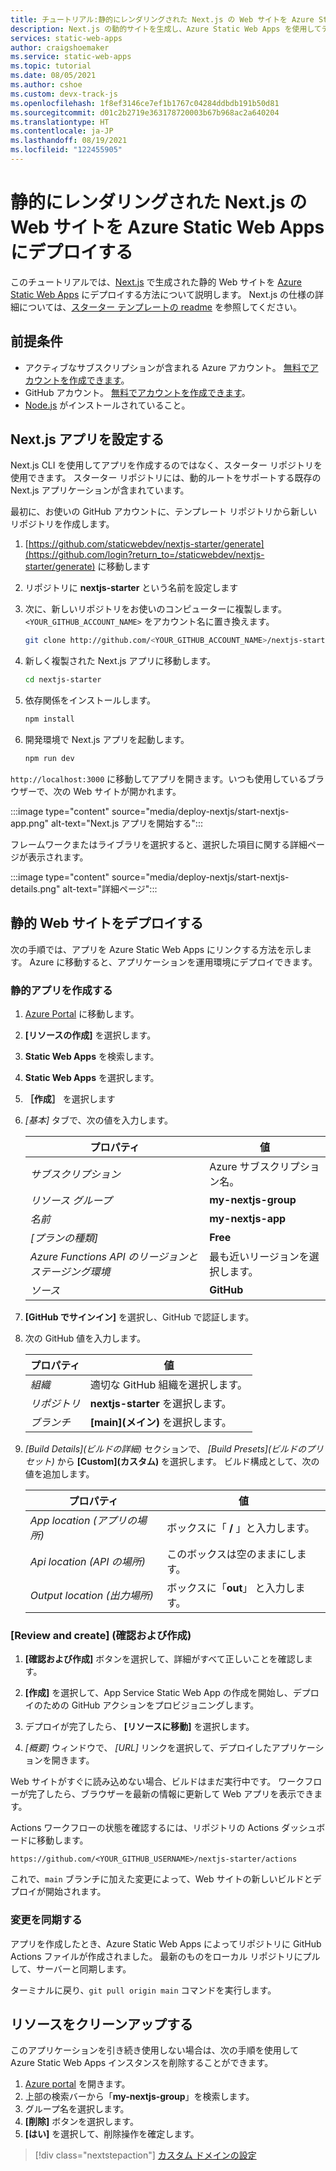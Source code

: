```yaml
---
title: チュートリアル:静的にレンダリングされた Next.js の Web サイトを Azure Static Web Apps にデプロイする
description: Next.js の動的サイトを生成し、Azure Static Web Apps を使用してデプロイします。
services: static-web-apps
author: craigshoemaker
ms.service: static-web-apps
ms.topic: tutorial
ms.date: 08/05/2021
ms.author: cshoe
ms.custom: devx-track-js
ms.openlocfilehash: 1f8ef3146ce7ef1b1767c04284ddbdb191b50d81
ms.sourcegitcommit: d01c2b2719e363178720003b67b968ac2a640204
ms.translationtype: HT
ms.contentlocale: ja-JP
ms.lasthandoff: 08/19/2021
ms.locfileid: "122455905"
---
```

# <a name="deploy-static-rendered-nextjs-websites-on-azure-static-web-apps"></a>静的にレンダリングされた Next.js の Web サイトを Azure Static Web Apps にデプロイする

このチュートリアルでは、[Next.js](https://nextjs.org) で生成された静的 Web サイトを [Azure Static Web Apps](overview.md) にデプロイする方法について説明します。 Next.js の仕様の詳細については、[スターター テンプレートの readme](https://github.com/staticwebdev/nextjs-starter#readme) を参照してください。

## <a name="prerequisites"></a>前提条件

- アクティブなサブスクリプションが含まれる Azure アカウント。 [無料でアカウントを作成できます](https://azure.microsoft.com/free/)。
- GitHub アカウント。 [無料でアカウントを作成できます](https://github.com/join)。
- [Node.js](https://nodejs.org) がインストールされていること。

## <a name="set-up-a-nextjs-app"></a>Next.js アプリを設定する

Next.js CLI を使用してアプリを作成するのではなく、スターター リポジトリを使用できます。 スターター リポジトリには、動的ルートをサポートする既存の Next.js アプリケーションが含まれています。

最初に、お使いの GitHub アカウントに、テンプレート リポジトリから新しいリポジトリを作成します。

1. [https://github.com/staticwebdev/nextjs-starter/generate](https://github.com/login?return_to=/staticwebdev/nextjs-starter/generate) に移動します
1. リポジトリに **nextjs-starter** という名前を設定します
1. 次に、新しいリポジトリをお使いのコンピューターに複製します。 `<YOUR_GITHUB_ACCOUNT_NAME>` をアカウント名に置き換えます。

    ```bash
    git clone http://github.com/<YOUR_GITHUB_ACCOUNT_NAME>/nextjs-starter
    ```

1. 新しく複製された Next.js アプリに移動します。

   ```bash
   cd nextjs-starter
   ```

1. 依存関係をインストールします。

    ```bash
    npm install
    ```

1. 開発環境で Next.js アプリを起動します。

    ```bash
    npm run dev
    ```

`http://localhost:3000` に移動してアプリを開きます。いつも使用しているブラウザーで、次の Web サイトが開かれます。

:::image type="content" source="media/deploy-nextjs/start-nextjs-app.png" alt-text="Next.js アプリを開始する":::

フレームワークまたはライブラリを選択すると、選択した項目に関する詳細ページが表示されます。

:::image type="content" source="media/deploy-nextjs/start-nextjs-details.png" alt-text="詳細ページ":::

## <a name="deploy-your-static-website"></a>静的 Web サイトをデプロイする

次の手順では、アプリを Azure Static Web Apps にリンクする方法を示します。 Azure に移動すると、アプリケーションを運用環境にデプロイできます。

### <a name="create-a-static-app"></a>静的アプリを作成する

1. [Azure Portal](https://portal.azure.com) に移動します。
1. **[リソースの作成]** を選択します。
1. **Static Web Apps** を検索します。
1. **Static Web Apps** を選択します。
1. **［作成］** を選択します
1. _[基本]_ タブで、次の値を入力します。

    | プロパティ | 値 |
    | --- | --- |
    | _サブスクリプション_ | Azure サブスクリプション名。 |
    | _リソース グループ_ | **my-nextjs-group**  |
    | _名前_ | **my-nextjs-app** |
    | _[プランの種類]_ | **Free** |
    | _Azure Functions API のリージョンとステージング環境_ | 最も近いリージョンを選択します。 |
    | _ソース_ | **GitHub** |

1. **[GitHub でサインイン]** を選択し、GitHub で認証します。

1. 次の GitHub 値を入力します。

    | プロパティ | 値 |
    | --- | --- |
    | _組織_ | 適切な GitHub 組織を選択します。 |
    | _リポジトリ_ | **nextjs-starter** を選択します。 |
    | _ブランチ_ | **[main]\(メイン\)** を選択します。 |

1. _[Build Details]\(ビルドの詳細\)_ セクションで、 _[Build Presets]\(ビルドのプリセット\)_ から **[Custom]\(カスタム\)** を選択します。 ビルド構成として、次の値を追加します。

    | プロパティ | 値 |
    | --- | --- |
    | _App location (アプリの場所)_ | ボックスに「 **/** 」と入力します。 |
    | _Api location (API の場所)_ | このボックスは空のままにします。 |
    | _Output location (出力場所)_ | ボックスに「**out**」 と入力します。 |

### <a name="review-and-create"></a>[Review and create] (確認および作成)

1. **[確認および作成]** ボタンを選択して、詳細がすべて正しいことを確認します。

1. **[作成]** を選択して、App Service Static Web App の作成を開始し、デプロイのための GitHub アクションをプロビジョニングします。

1. デプロイが完了したら、 **[リソースに移動]** を選択します。

1. _[概要]_ ウィンドウで、 *[URL]* リンクを選択して、デプロイしたアプリケーションを開きます。

Web サイトがすぐに読み込めない場合、ビルドはまだ実行中です。 ワークフローが完了したら、ブラウザーを最新の情報に更新して Web アプリを表示できます。

Actions ワークフローの状態を確認するには、リポジトリの Actions ダッシュボードに移動します。

```url
https://github.com/<YOUR_GITHUB_USERNAME>/nextjs-starter/actions
```

これで、`main` ブランチに加えた変更によって、Web サイトの新しいビルドとデプロイが開始されます。

### <a name="sync-changes"></a>変更を同期する

アプリを作成したとき、Azure Static Web Apps によってリポジトリに GitHub Actions ファイルが作成されました。 最新のものをローカル リポジトリにプルして、サーバーと同期します。

ターミナルに戻り、`git pull origin main` コマンドを実行します。

## <a name="clean-up-resources"></a>リソースをクリーンアップする

このアプリケーションを引き続き使用しない場合は、次の手順を使用して Azure Static Web Apps インスタンスを削除することができます。

1. [Azure portal](https://portal.azure.com) を開きます。
1. 上部の検索バーから「**my-nextjs-group**」を検索します。
1. グループ名を選択します。
1. **[削除]** ボタンを選択します。
1. **[はい]** を選択して、削除操作を確定します。

> [!div class="nextstepaction"]
> [カスタム ドメインの設定](custom-domain.md)
